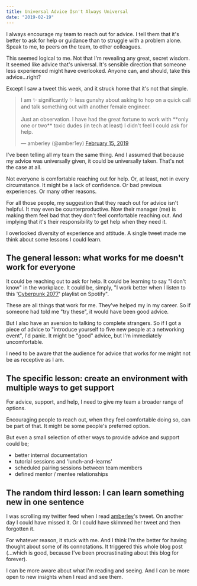 ```yaml
---
title: Universal Advice Isn't Always Universal
date: "2019-02-19"
---
```


I always encourage my team to reach out for advice. I tell them that it's better to ask for help or guidance than to struggle with a problem alone. Speak to me, to peers on the team, to other colleagues. 

This seemed logical to me.  Not that I'm revealing any great, secret wisdom. It seemed like advice that's universal.  It's sensible direction that someone less experienced might have overlooked. Anyone can, and should, take this advice...right?

Except I saw a tweet this week, and it struck home that it's not that simple.

<blockquote class="twitter-tweet" data-lang="en"><p lang="en" dir="ltr">I am ✨ significantly ✨ less gunshy about asking to hop on a quick call and talk something out with another female engineer.<br><br>Just an observation. I have had the great fortune to work with **only one or two** toxic dudes (in tech at least) I didn&#39;t feel I could ask for help.</p>&mdash; amberley (@amber1ey) <a href="https://twitter.com/amber1ey/status/1096505849831477250?ref_src=twsrc%5Etfw">February 15, 2019</a></blockquote>
<script async src="https://platform.twitter.com/widgets.js" charset="utf-8"></script>

I've been telling all my team the same thing.  And I assumed that because my advice was universally given, it could be universally taken. That's not the case at all.

Not everyone is comfortable reaching out for help. Or, at least, not in every circumstance. It might be a lack of confidence. Or bad previous experiences.  Or many other reasons.

For all those people, my suggestion that they reach out for advice isn't helpful. It may even be counterproductive. Now their manager (me) is making them feel bad that they don't feel comfortable reaching out. And implying that it's their responsibility to get help when they need it.

I overlooked diversity of experience and attitude. A single tweet made me think about some lessons I could learn.

## The general lesson: what works for me doesn't work for everyone

It could be reaching out to ask for help. It could be learning to say "I don't know" in the workplace. It could be, simply, "I work better when I listen to this '[Cyberpunk 2077](https://open.spotify.com/user/daxter4101/playlist/6Cas2wjtOVfw3I6xuCmigB?si=nv2X6Bs9QSWndKWedq--fw)' playlist on Spotify".

These are all things that work for me. They've helped my in my career. So if someone had told me "try these", it would have been good advice.

But I also have an aversion to talking to complete strangers. So if I got a piece of advice to "introduce yourself to five new people at a networking event", I'd panic. It might be "good" advice, but I'm immediately uncomfortable.

I need to be aware that the audience for advice that works for me might not be as receptive as I am.

## The specific lesson: create an environment with multiple ways to get support

For advice, support, and help, I need to give my team a broader range of options.

Encouraging people to reach out, when they feel comfortable doing so, can be part of that. It might be some people's preferred option.

But even a small selection of other ways to provide advice and support could be;

- better internal documentation
- tutorial sessions and 'lunch-and-learns'
- scheduled pairing sessions between team members
- defined mentor / mentee relationships

## The random third lesson: I can learn something new in one sentence

I was scrolling my twitter feed when I read [amberley](https://twitter.com/amber1ey/)'s tweet. On another day I could have missed it. Or I could have skimmed her tweet and then forgotten it.

For whatever reason, it stuck with me. And I think I'm the better for having thought about some of its connotations. It triggered this whole blog post (...which is good, because I've been procrastinating about this blog for forever). 

I can be more aware about what I'm reading and seeing. And I can be more open to new insights when I read and see them.

